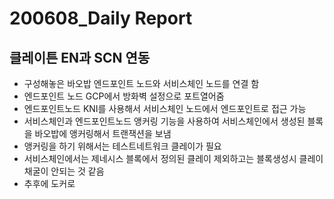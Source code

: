 # 200608_Daily Report 

## 클레이튼 EN과 SCN 연동
- 구성해놓은 바오밥 엔드포인트 노드와 서비스체인 노드를 연결 함
- 엔드포인트 노드 GCP에서 방화벽 설정으로 포트열어줌
- 엔드포인트노드 KNI를 사용해서 서비스체인 노드에서 엔드포인트로 접근 가능
- 서비스체인과 엔드포인트노드 앵커링 기능을 사용하여 서비스체인에서 생성된 블록을 바오밥에 앵커링해서 트랜잭션을 보냄
- 앵커링을 하기 위해서는 테스트네트워크 클레이가 필요
- 서비스체인에서는 제네시스 블록에서 정의된 클레이 제외하고는 블록생성시 클레이 채굴이 안되는 것 같음
- 추후에 도커로